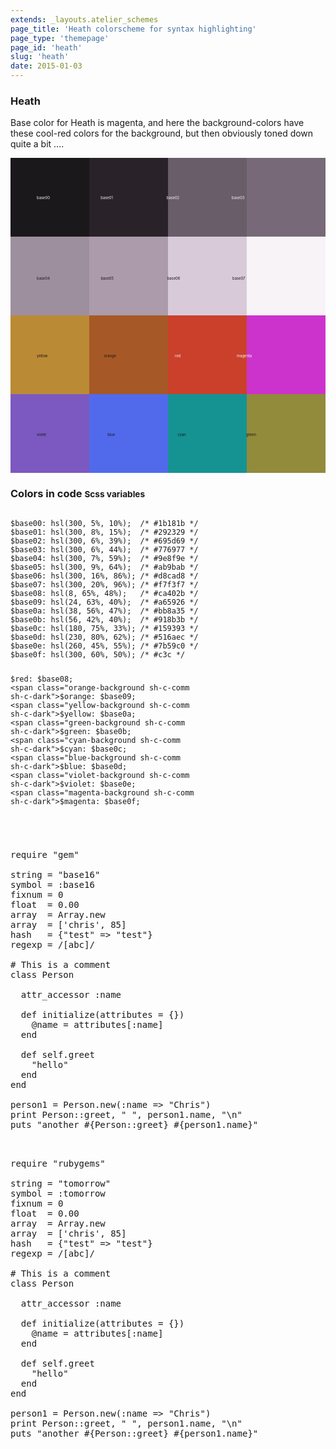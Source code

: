 ```yaml
---
extends: _layouts.atelier_schemes
page_title: 'Heath colorscheme for syntax highlighting'
page_type: 'themepage'
page_id: 'heath'
slug: 'heath'
date: 2015-01-03
---
```


<h3 id="about-lakeside">Heath</h3>
<p>Base color for Heath is magenta, and here the background-colors have these cool-red colors for the background, but then obviously toned down quite a bit &hellip;.</p>

<svg version="1.1" xmlns="http://www.w3.org/2000/svg" xmlns:xlink="http://www.w3.org/1999/xlink" viewBox="0 0 1200 1200">
<style type="text/css">
<![CDATA[
.base00-heath-bg  {fill:#1b181b}
.base01-heath-bg  {fill:#292329}
.base02-heath-bg  {fill:#695d69}
.base03-heath-bg  {fill:#776977}
.base04-heath-bg  {fill:#9e8f9e}
.base05-heath-bg  {fill:#ab9bab}
.base06-heath-bg  {fill:#d8cad8}
.base07-heath-bg  {fill:#f7f3f7}
.base08-heath-bg, .red-heath-bg     {fill:#ca402b}
.base09-heath-bg, .orange-heath-bg  {fill:#a65926}
.base0A-heath-bg, .yellow-heath-bg  {fill:#bb8a35}
.base0B-heath-bg, .green-heath-bg   {fill:#918b3b}
.base0C-heath-bg, .cyan-heath-bg    {fill:#159393}
.base0D-heath-bg, .blue-heath-bg    {fill:#516aec}
.base0E-heath-bg, .violet-heath-bg  {fill:#7b59c0}
.base0F-heath-bg, .magenta-heath-bg {fill:#cc33cc}
]]></style>
  <g>
  <rect x="0" y="0" width="300" height="300" class="base00-heath-bg" />
  <rect x="300" y="0" width="300" height="300" class="base01-heath-bg" />
  <rect x="600" y="0" width="300" height="300" class="base02-heath-bg" />
  <rect x="900" y="0" width="300" height="300" class="base03-heath-bg" />
  <rect x="0" y="300" width="300" height="300" class="base04-heath-bg" />
  <rect x="300" y="300" width="300" height="300" class="base05-heath-bg" />
  <rect x="600" y="300" width="300" height="300" class="base06-heath-bg" />
  <rect x="900" y="300" width="300" height="300" class="base07-heath-bg" />
  <rect x="0" y="600" width="300" height="300" class="yellow-heath-bg" />
  <rect x="300" y="600" width="300" height="300" class="orange-heath-bg" />
  <rect x="600" y="600" width="300" height="300" class="red-heath-bg" />
  <rect x="900" y="600" width="300" height="300" class="magenta-heath-bg" />
  <rect x="0" y="900" width="300" height="300" class="violet-heath-bg" />
  <rect x="300" y="900" width="300" height="300" class="blue-heath-bg" />
  <rect x="600" y="900" width="300" height="300" class="cyan-heath-bg" />
  <rect x="900" y="900" width="300" height="300" class="green-heath-bg" />
  </g>
  <g>
  <text x="0" y="158" class="base07-heath-bg">
    <tspan dx="100" dy="0">base00</tspan>
    <tspan dx="190" dy="0">base01</tspan>
    <tspan dx="200" dy="0">base02</tspan>
    <tspan dx="195" dy="0">base03</tspan>
  </text>
  <text x="0" y="465" class="base00-heath-bg">
    <tspan dx="100" dy="0">base04</tspan>
    <tspan dx="190" dy="0">base05</tspan>
    <tspan dx="200" dy="0">base06</tspan>
    <tspan dx="195" dy="0">base07</tspan>
  </text>
  <text x="0" y="760" class="base00-heath-bg">
    <tspan dx="100" dy="0">yellow</tspan>
    <tspan dx="210" dy="0">orange</tspan>
    <tspan dx="220" dy="0" class="base07-heath-bg">red</tspan>
    <tspan dx="210" dy="0" class="base07-heath-bg">magenta</tspan>
  </text>
  <text x="0" y="1060" class="base00-heath-bg">
    <tspan dx="100" dy="0">violet</tspan>
    <tspan dx="230" dy="0">blue</tspan>
    <tspan dx="235" dy="0">cyan</tspan>
    <tspan dx="225" dy="0">green</tspan>
  </text>
  </g>
</svg>

<h3 id="color-code" class="mtm no-border">Colors in code <small>Scss variables</small></h3>
<pre class="base00-background language-scss"><code class="language-scss sh-c-light">
$base00: <span class="sh-c-comm">hsl(300, 5%, 10%);  /* #1b181b */</span>
$base01: <span class="base01-background sh-c-comm">hsl(300, 8%, 15%);  /* #292329 */</span>
$base02: <span class="base02-background sh-c-comm sh-c-dark">hsl(300, 6%, 39%);  /* #695d69 */</span>
$base03: <span class="base03-background sh-c-comm sh-c-dark">hsl(300, 6%, 44%);  /* #776977 */</span>
$base04: <span class="base04-background sh-c-comm sh-c-dark">hsl(300, 7%, 59%);  /* #9e8f9e */</span>
$base05: <span class="base05-background sh-c-comm sh-c-dark">hsl(300, 9%, 64%);  /* #ab9bab */</span>
$base06: <span class="base06-background sh-c-comm sh-c-dark">hsl(300, 16%, 86%); /* #d8cad8 */</span>
$base07: <span class="base07-background sh-c-comm sh-c-dark">hsl(300, 20%, 96%); /* #f7f3f7 */</span>
$base08: <span class="base08-background sh-c-comm sh-c-dark">hsl(8, 65%, 48%);   /* #ca402b */</span>
$base09: <span class="base09-background sh-c-comm sh-c-dark">hsl(24, 63%, 40%);  /* #a65926 */</span>
$base0a: <span class="base0A-background sh-c-comm sh-c-dark">hsl(38, 56%, 47%);  /* #bb8a35 */</span>
$base0b: <span class="base0B-background sh-c-comm sh-c-dark">hsl(56, 42%, 40%);  /* #918b3b */</span>
$base0c: <span class="base0C-background sh-c-comm sh-c-dark">hsl(180, 75%, 33%); /* #159393 */</span>
$base0d: <span class="base0D-background sh-c-comm sh-c-dark">hsl(230, 80%, 62%); /* #516aec */</span>
$base0e: <span class="base0E-background sh-c-comm sh-c-dark">hsl(260, 45%, 55%); /* #7b59c0 */</span>
$base0f: <span class="base0F-background sh-c-comm sh-c-dark">hsl(300, 60%, 50%); /* #c3c */   </span>

<span class="red-background sh-c-comm sh-c-dark">$red:</span>     $base08;
<span class="orange-background sh-c-comm sh-c-dark">$orange:</span>  $base09;
<span class="yellow-background sh-c-comm sh-c-dark">$yellow:</span>  $base0a;
<span class="green-background sh-c-comm sh-c-dark">$green:</span>   $base0b;
<span class="cyan-background sh-c-comm sh-c-dark">$cyan:</span>    $base0c;
<span class="blue-background sh-c-comm sh-c-dark">$blue:</span>    $base0d;
<span class="violet-background sh-c-comm sh-c-dark">$violet:</span>  $base0e;
<span class="magenta-background sh-c-comm sh-c-dark">$magenta:</span> $base0f;

</code></pre>

<pre class="base00-background base05">

<span class="base0E">require</span> <span class="base0B">"gem"</span>

<span class="base08">string</span> = <span class="base0B">"base16"</span>
<span class="base08">symbol</span> = <span class="base0B">:base16</span>
<span class="base08">fixnum</span> = <span class="base09">0</span>
<span class="base08">float</span>  = <span class="base09">0.00</span>
<span class="base08">array</span>  = <span class="base0A">Array</span>.<span class="base0D">new</span>
<span class="base08">array</span>  = [<span class="base0B">'chris'</span>, <span class="base09">85</span>]
<span class="base08">hash</span>   = {<span class="base0B">"test"</span> => <span class="base0B">"test"</span>}
<span class="base08">regexp</span> = <span class="base0C">/[abc]/</span>

<span class="base03"># This is a comment</span>
<span class="base0E">class</span> <span class="base0A">Person</span>

  <span class="base0D">attr_accessor</span> <span class="base0B">:name</span>

  <span class="base0E">def</span> <span class="base0D">initialize</span>(<span class="base08">attributes</span> = {})
    <span class="base08">@name</span> = <span class="base08">attributes</span>[<span class="base0B">:name</span>]
  <span class="base0E">end</span>

  <span class="base0E">def</span> <span class="base0E">self</span>.<span class="base0D">greet</span>
    <span class="base02-background"><span class="base0B">"hello"</span></span>
  <span class="base0E">end</span>
<span class="base0E">end</span>

<span class="base08">person1</span> = <span class="base0A">Person</span>.<span class="base0D">new</span>(<span class="base0B">:name</span> => <span class="base0B">"Chris"</span>)
<span class="base0D">print</span> <span class="base0A">Person</span>::<span class="base0D">greet</span>, <span class="base0B">" "</span>, <span class="base08">person1</span>.<span class="base0D">name</span>, <span class="base0B">"<span class="base09">\n</span>"</span>
<span class="base0D">puts</span> <span class="base0B">"another </span><span class="base0F">#{</span><span class="base0A">Person</span>::<span class="base0D">greet</span><span class="base0F">}</span> <span class="base0F">#{</span><span class="base08">person1</span>.<span class="base0D">name</span><span class="base0F">}</span><span class="base0B">"</span>

</pre>

<pre class="base07-background base02">

<span class="base0E">require</span> <span class="base0B">"rubygems"</span>

<span class="base08">string</span> = <span class="base0B">"tomorrow"</span>
<span class="base08">symbol</span> = <span class="base0B">:tomorrow</span>
<span class="base08">fixnum</span> = <span class="base09">0</span>
<span class="base08">float</span>  = <span class="base09">0.00</span>
<span class="base08">array</span>  = <span class="base0A">Array</span>.<span class="base0D">new</span>
<span class="base08">array</span>  = [<span class="base0B">'chris'</span>, <span class="base09">85</span>]
<span class="base08">hash</span>   = {<span class="base0B">"test"</span> => <span class="base0B">"test"</span>}
<span class="base08">regexp</span> = <span class="base0C">/[abc]/</span>

<span class="base03"># This is a comment</span>
<span class="base0E">class</span> <span class="base0A">Person</span>

  <span class="base0D">attr_accessor</span> <span class="base0B">:name</span>

  <span class="base0E">def</span> <span class="base0D">initialize</span>(<span class="base08">attributes</span> = {})
    <span class="base08">@name</span> = <span class="base08">attributes</span>[<span class="base0B">:name</span>]
  <span class="base0E">end</span>

  <span class="base0E">def</span> <span class="base0E">self</span>.<span class="base0D">greet</span>
    <span class="base06-background"><span class="base0B">"hello"</span></span>
  <span class="base0E">end</span>
<span class="base0E">end</span>

<span class="base08">person1</span> = <span class="base0A">Person</span>.<span class="base0D">new</span>(<span class="base0B">:name</span> => <span class="base0B">"Chris"</span>)
<span class="base0D">print</span> <span class="base0A">Person</span>::<span class="base0D">greet</span>, <span class="base0B">" "</span>, <span class="base08">person1</span>.<span class="base0D">name</span>, <span class="base0B">"<span class="base09">\n</span>"</span>
<span class="base0D">puts</span> <span class="base0B">"another </span><span class="base0F">#{</span><span class="base0A">Person</span>::<span class="base0D">greet</span><span class="base0F">}</span> <span class="base0F">#{</span><span class="base08">person1</span>.<span class="base0D">name</span><span class="base0F">}</span><span class="base0B">"</span>

</pre>
